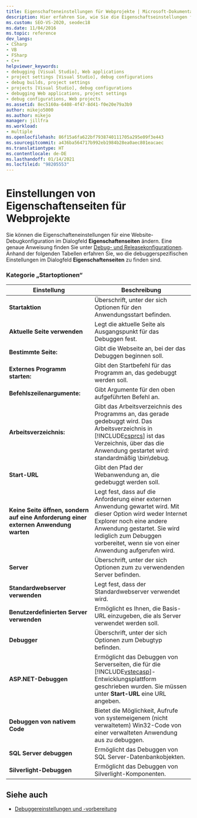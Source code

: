 ```yaml
---
title: Eigenschafteneinstellungen für Webprojekte | Microsoft-Dokumentation
description: Hier erfahren Sie, wie Sie die Eigenschaftseinstellungen für eine Websitedebugkonfiguration im Dialogfeld „Eigenschaftenseiten“ von Visual Studio ändern können.
ms.custom: SEO-VS-2020, seodec18
ms.date: 11/04/2016
ms.topic: reference
dev_langs:
- CSharp
- VB
- FSharp
- C++
helpviewer_keywords:
- debugging [Visual Studio], Web applications
- project settings [Visual Studio], debug configurations
- debug builds, project settings
- projects [Visual Studio], debug configurations
- debugging Web applications, project settings
- debug configurations, Web projects
ms.assetid: 8ec5160a-6408-4f47-8d41-f0e20e79a3b9
author: mikejo5000
ms.author: mikejo
manager: jillfra
ms.workload:
- multiple
ms.openlocfilehash: 86f15a6fa622bf7938740111705a295e09f3e443
ms.sourcegitcommit: a436ba564717b992eb1984b28ea0aec801eacaec
ms.translationtype: HT
ms.contentlocale: de-DE
ms.lasthandoff: 01/14/2021
ms.locfileid: "98205553"
---
```

# <a name="property-pages-settings-for-web-projects"></a>Einstellungen von Eigenschaftenseiten für Webprojekte
Sie können die Eigenschafteneinstellungen für eine Website-Debugkonfiguration im Dialogfeld **Eigenschaftenseiten** ändern. Eine genaue Anweisung finden Sie unter [Debug- und Releasekonfigurationen](../debugger/how-to-set-debug-and-release-configurations.md). Anhand der folgenden Tabellen erfahren Sie, wo die debuggerspezifischen Einstellungen im Dialogfeld **Eigenschaftenseiten** zu finden sind.

### <a name="start-options-category"></a>Kategorie „Startoptionen“

| **Einstellung** | **Beschreibung** |
| - | - |
| **Startaktion** | Überschrift, unter der sich Optionen für den Anwendungsstart befinden. |
| **Aktuelle Seite verwenden** | Legt die aktuelle Seite als Ausgangspunkt für das Debuggen fest. |
| **Bestimmte Seite:** | Gibt die Webseite an, bei der das Debuggen beginnen soll. |
| **Externes Programm starten:** | Gibt den Startbefehl für das Programm an, das gedebuggt werden soll. |
| **Befehlszeilenargumente:** | Gibt Argumente für den oben aufgeführten Befehl an. |
| **Arbeitsverzeichnis:** | Gibt das Arbeitsverzeichnis des Programms an, das gerade gedebuggt wird. Das Arbeitsverzeichnis in [!INCLUDE[csprcs](../data-tools/includes/csprcs_md.md)] ist das Verzeichnis, über das die Anwendung gestartet wird: standardmäßig \bin\debug. |
| **Start-URL** | Gibt den Pfad der Webanwendung an, die gedebuggt werden soll. |
| **Keine Seite öffnen, sondern auf eine Anforderung einer externen Anwendung warten** | Legt fest, dass auf die Anforderung einer externen Anwendung gewartet wird. Mit dieser Option wird weder Internet Explorer noch eine andere Anwendung gestartet. Sie wird lediglich zum Debuggen vorbereitet, wenn sie von einer Anwendung aufgerufen wird. |
| **Server** | Überschrift, unter der sich Optionen zum zu verwendenden Server befinden. |
| **Standardwebserver verwenden** | Legt fest, dass der Standardwebserver verwendet wird. |
| **Benutzerdefinierten Server verwenden** | Ermöglicht es Ihnen, die Basis-URL einzugeben, die als Server verwendet werden soll. |
| **Debugger** | Überschrift, unter der sich Optionen zum Debugtyp befinden. |
| **ASP.NET-Debuggen** | Ermöglicht das Debuggen von Serverseiten, die für die [!INCLUDE[vstecasp](../code-quality/includes/vstecasp_md.md)]-Entwicklungsplattform geschrieben wurden. Sie müssen unter **Start-URL** eine URL angeben. |
| **Debuggen von nativem Code** | Bietet die Möglichkeit, Aufrufe von systemeigenem (nicht verwaltetem) Win32-Code von einer verwalteten Anwendung aus zu debuggen. |
| **SQL Server debuggen** | Ermöglicht das Debuggen von SQL Server-Datenbankobjekten. |
| **Silverlight-Debuggen** | Ermöglicht das Debuggen von Silverlight-Komponenten. |

## <a name="see-also"></a>Siehe auch
- [Debuggereinstellungen und -vorbereitung](../debugger/debugger-settings-and-preparation.md)